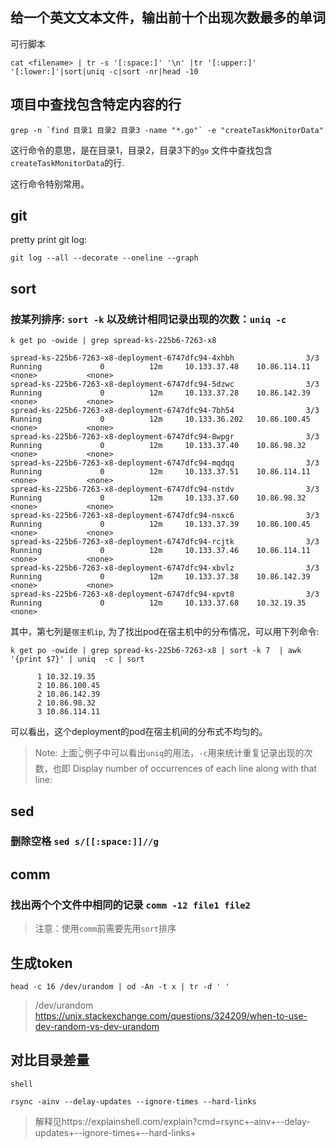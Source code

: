 ## 给一个英文文本文件，输出前十个出现次数最多的单词
可行脚本

```shell
cat <filename> | tr -s '[:space:]' '\n' |tr '[:upper:]' '[:lower:]'|sort|uniq -c|sort -nr|head -10 
```

## 项目中查找包含特定内容的行
```shell
grep -n `find 目录1 目录2 目录3 -name "*.go"` -e "createTaskMonitorData"
```
这行命令的意思，是在目录1，目录2，目录3下的`go` 文件中查找包含`createTaskMonitorData`的行.

这行命令特别常用。

## git
pretty print git log:
```shell
git log --all --decorate --oneline --graph
```

## sort
### 按某列排序: `sort -k` 以及统计相同记录出现的次数：`uniq -c`

```shell
k get po -owide | grep spread-ks-225b6-7263-x8

spread-ks-225b6-7263-x8-deployment-6747dfc94-4xhbh                3/3     Running             0          12m     10.133.37.48    10.86.114.11   <none>           <none>
spread-ks-225b6-7263-x8-deployment-6747dfc94-5dzwc                3/3     Running             0          12m     10.133.37.28    10.86.142.39   <none>           <none>
spread-ks-225b6-7263-x8-deployment-6747dfc94-7bh54                3/3     Running             0          12m     10.133.36.202   10.86.100.45   <none>           <none>
spread-ks-225b6-7263-x8-deployment-6747dfc94-8wpgr                3/3     Running             0          12m     10.133.37.40    10.86.98.32    <none>           <none>
spread-ks-225b6-7263-x8-deployment-6747dfc94-mqdqq                3/3     Running             0          12m     10.133.37.51    10.86.114.11   <none>           <none>
spread-ks-225b6-7263-x8-deployment-6747dfc94-nstdv                3/3     Running             0          12m     10.133.37.60    10.86.98.32    <none>           <none>
spread-ks-225b6-7263-x8-deployment-6747dfc94-nsxc6                3/3     Running             0          12m     10.133.37.39    10.86.100.45   <none>           <none>
spread-ks-225b6-7263-x8-deployment-6747dfc94-rcjtk                3/3     Running             0          12m     10.133.37.46    10.86.114.11   <none>           <none>
spread-ks-225b6-7263-x8-deployment-6747dfc94-xbvlz                3/3     Running             0          12m     10.133.37.38    10.86.142.39   <none>           <none>
spread-ks-225b6-7263-x8-deployment-6747dfc94-xpvt8                3/3     Running             0          12m     10.133.37.68    10.32.19.35    <none>
```
其中，第七列是`宿主机ip`, 为了找出pod在宿主机中的分布情况，可以用下列命令:

```shell
k get po -owide | grep spread-ks-225b6-7263-x8 | sort -k 7  | awk '{print $7}' | uniq  -c | sort

      1 10.32.19.35
      2 10.86.100.45
      2 10.86.142.39
      2 10.86.98.32
      3 10.86.114.11
```
可以看出，这个deployment的pod在宿主机间的分布式不均匀的。
> Note: 上面👆例子中可以看出`uniq`的用法，`-c`用来统计重复记录出现的次数，也即 Display number of occurrences of each line along with that line:

## sed
### 删除空格 `sed s/[[:space:]]//g`

## comm
### 找出两个个文件中相同的记录 `comm -12 file1 file2`
> 注意：使用`comm`前需要先用`sort`排序


## 生成token
```shell
head -c 16 /dev/urandom | od -An -t x | tr -d ' '

```
> /dev/urandom
> https://unix.stackexchange.com/questions/324209/when-to-use-dev-random-vs-dev-urandom

## 对比目录差量
```
shell

rsync -ainv --delay-updates --ignore-times --hard-links
```
> 解释见https://explainshell.com/explain?cmd=rsync+-ainv+--delay-updates+--ignore-times+--hard-links+

